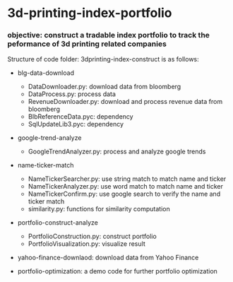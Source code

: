 # 3d-printing-index-portfolio

### objective: construct a tradable index portfolio to track the peformance of 3d printing related companies

Structure of code folder: 3dprinting-index-construct is as follows:

- blg-data-download
	- DataDownloader.py: download data from bloomberg 
    - DataProcess.py: process data
    - RevenueDownloader.py: download and process revenue data from bloomberg 
    - BlbReferenceData.pyc: dependency 
    - SqlUpdateLib3.pyc: dependency

- google-trend-analyze
	- GoogleTrendAnalyzer.py: process and analyze google trends

- name-ticker-match
	- NameTickerSearcher.py: use string match to match name and ticker 
    - NameTickerAnalyzer.py: use word match to match name and ticker 
    - NameTickerConfirm.py: use google search to verify the name and ticker match
    - similarity.py: functions for similarity computation

- portfolio-construct-analyze
	- PortfolioConstruction.py: construct portfolio
    - PortfolioVisualization.py: visualize result

- yahoo-finance-downlaod: download data from Yahoo Finance

- portfolio-optimization: a demo code for further portfolio optimization

